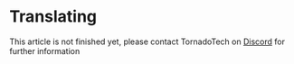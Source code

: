 # Translating
This article is not finished yet, please contact TornadoTech on [Discord](https://discord.gg/2Nuas5NKj8) for further information